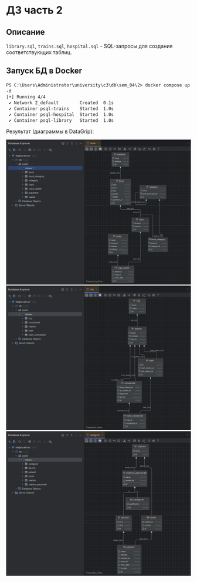 # ДЗ часть 2

## Описание

`library.sql`, `trains.sql`, `hospital.sql` - SQL-запросы для создания соответствующих таблиц.

## Запуск БД в Docker

```
PS C:\Users\Administrator\university\c3\db\sem_04\2> docker compose up -d
[+] Running 4/4
 ✔ Network 2_default        Created  0.1s 
 ✔ Container psql-trains    Started  1.0s 
 ✔ Container psql-hospital  Started  1.0s 
 ✔ Container psql-library   Started  1.0s
```

Результат (диаграммы в DataGrip):

![](./images/dg-library.png)
![](./images/dg-trains.png)
![](./images/dg-hospital.png)